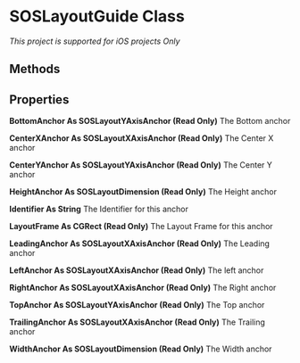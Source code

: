# SOSLayoutGuide Class
*This project is supported for iOS projects Only*

## Methods

## Properties
**BottomAnchor As SOSLayoutYAxisAnchor (Read Only)**
The Bottom anchor

**CenterXAnchor As SOSLayoutXAxisAnchor (Read Only)**
The Center X anchor

**CenterYAnchor As SOSLayoutYAxisAnchor (Read Only)**
The Center Y anchor

**HeightAnchor As SOSLayoutDimension (Read Only)**
The Height anchor

**Identifier As String**
The Identifier for this anchor

**LayoutFrame As CGRect (Read Only)**
The Layout Frame for this anchor

**LeadingAnchor As SOSLayoutXAxisAnchor (Read Only)**
The Leading anchor

**LeftAnchor As SOSLayoutXAxisAnchor (Read Only)**
The left anchor

**RightAnchor As SOSLayoutXAxisAnchor (Read Only)**
The Right anchor

**TopAnchor As SOSLayoutYAxisAnchor (Read Only)**
The Top anchor

**TrailingAnchor As SOSLayoutXAxisAnchor (Read Only)**
The Trailing anchor

**WidthAnchor As SOSLayoutDimension (Read Only)**
The Width anchor

